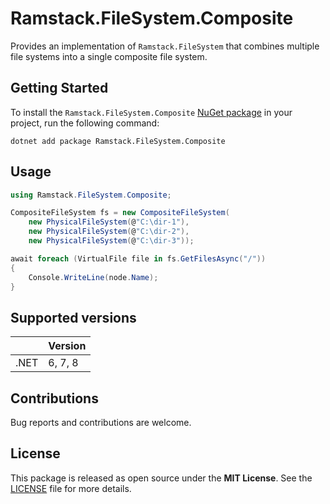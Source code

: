 # Ramstack.FileSystem.Composite

Provides an implementation of `Ramstack.FileSystem` that combines multiple file systems into a single composite file system.

## Getting Started

To install the `Ramstack.FileSystem.Composite` [NuGet package](https://www.nuget.org/packages/Ramstack.FileSystem.Composite)
in your project, run the following command:
```console
dotnet add package Ramstack.FileSystem.Composite
```
## Usage

```csharp
using Ramstack.FileSystem.Composite;

CompositeFileSystem fs = new CompositeFileSystem(
    new PhysicalFileSystem(@"C:\dir-1"),
    new PhysicalFileSystem(@"C:\dir-2"),
    new PhysicalFileSystem(@"C:\dir-3"));

await foreach (VirtualFile file in fs.GetFilesAsync("/"))
{
    Console.WriteLine(node.Name);
}
```

## Supported versions

|      | Version |
|------|---------|
| .NET | 6, 7, 8 |

## Contributions

Bug reports and contributions are welcome.

## License

This package is released as open source under the **MIT License**.
See the [LICENSE](https://github.com/rameel/ramstack.virtualfiles/blob/main/LICENSE) file for more details.
